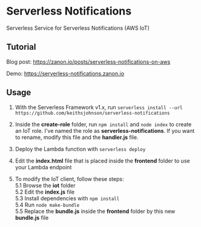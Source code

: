 # Serverless Notifications
Serverless Service for Serverless Notifications (AWS IoT)

## Tutorial

Blog post: https://zanon.io/posts/serverless-notifications-on-aws

Demo: https://serverless-notifications.zanon.io

## Usage

1. With the Serverless Framework v1.x, run `serverless install --url https://github.com/keithsjohnson/serverless-notifications`

2. Inside the **create-role** folder, run `npm install` and `node index` to create an IoT role. I've named the role as **serverless-notifications**. If you want to rename, modify this file and the **handler.js** file.

3. Deploy the Lambda function with `serverless deploy`

4. Edit the **index.html** file that is placed inside the **frontend** folder to use your Lambda endpoint

5. To modify the IoT client, follow these steps:  
    5.1 Browse the **iot** folder  
    5.2 Edit the **index.js** file   
    5.3 Install dependencies with `npm install`      
    5.4 Run `node make-bundle`  
    5.5 Replace the **bundle.js** inside the **frontend** folder by this new **bundle.js** file  
